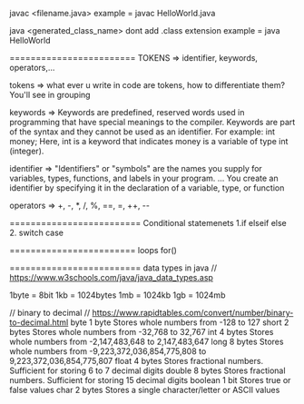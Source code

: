 javac <filename.java>
example = javac HelloWorld.java

java <generated_class_name>
dont add .class extension
example = java HelloWorld


========================
TOKENS => identifier, keywords, operators,...

tokens => what ever u write in code are tokens, how to differentiate them? You'll see in grouping

keywords => Keywords are predefined, reserved words used in programming that have special meanings to the compiler. Keywords are part of the syntax and they cannot be used as an identifier. For example: int money; Here, int is a keyword that indicates money is a variable of type int (integer).

identifier => "Identifiers" or "symbols" are the names you supply for variables, types, functions, and labels in your program. ... You create an identifier by specifying it in the declaration of a variable, type, or function

operators => +, -, *, /, %, ==, =, ++, --

=========================
Conditional statemenets
1.if elseif else
2. switch case

========================
loops
for()

=========================
data types in java
// https://www.w3schools.com/java/java_data_types.asp

1byte = 8bit 
1kb = 1024bytes
1mb = 1024kb
1gb = 1024mb

// binary to decimal
// https://www.rapidtables.com/convert/number/binary-to-decimal.html
byte	1 byte	Stores whole numbers from -128 to 127
short	2 bytes	Stores whole numbers from -32,768 to 32,767
int	    4 bytes	Stores whole numbers from -2,147,483,648 to 2,147,483,647
long	8 bytes	Stores whole numbers from -9,223,372,036,854,775,808 to 9,223,372,036,854,775,807
float	4 bytes	Stores fractional numbers. Sufficient for storing 6 to 7 decimal digits
double	8 bytes	Stores fractional numbers. Sufficient for storing 15 decimal digits
boolean	1 bit	Stores true or false values
char	2 bytes	Stores a single character/letter or ASCII values